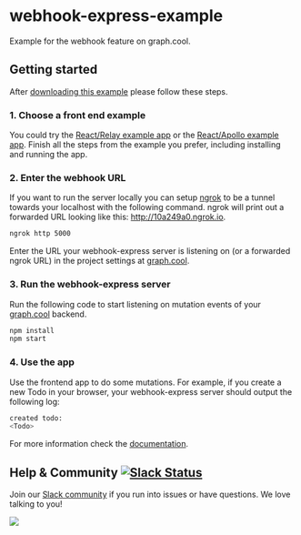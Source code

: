 # webhook-express-example
Example for the webhook feature on graph.cool.


## Getting started
After [downloading this example](https://github.com/graphcool-examples/webhook-express-example/archive/master.zip) please follow these steps.

### 1. Choose a front end example
You could try the [React/Relay example app](https://github.com/graphcool-examples/react-relay-todo-example) or the [React/Apollo example app](https://github.com/graphcool-examples/react-apollo-todo-example). Finish all the steps from the example you prefer, including installing and running the app.

### 2. Enter the webhook URL
If you want to run the server locally you can setup [ngrok](https://ngrok.com/) to be a tunnel towards your localhost with the following command. ngrok will print out a forwarded URL looking like this: http://10a249a0.ngrok.io.

```sh
ngrok http 5000
```

Enter the URL your webhook-express server is listening on (or a forwarded ngrok URL) in the project settings at [graph.cool](graph.cool).

### 3. Run the webhook-express server
Run the following code to start listening on mutation events of your [graph.cool](graph.cool) backend.

```sh
npm install
npm start
```

### 4. Use the app
Use the frontend app to do some mutations. For example, if you create a new Todo in your browser, your webhook-express server should output the following log:

```sh
created todo:
<Todo>
```

For more information check the [documentation](http://docs.graph.cool/docs/webhooks/).


## Help & Community [![Slack Status](https://slack.graph.cool/badge.svg)](https://slack.graph.cool)

Join our [Slack community](http://slack.graph.cool/) if you run into issues or have questions. We love talking to you!

![](http://i.imgur.com/5RHR6Ku.png)
